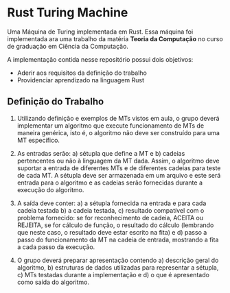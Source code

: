# Rust Turing Machine

Uma Máquina de Turing implementada em Rust. Essa máquina foi implementada ara uma trabalho
da matéria **Teoria da Computação** no curso de graduação em Ciência da Computação.

A implementação contida nesse repositório possui dois objetivos:

- Aderir aos requisitos da definição do trabalho
- Providenciar aprendizado na linguagem Rust

## Definição do Trabalho

1. Utilizando definição e exemplos de MTs vistos em aula, o grupo deverá implementar um
algoritmo que execute funcionamento de MTs de maneira genérica, isto é, o algoritmo não deve ser
construído para uma MT específico.

2. As entradas serão: a) sétupla que define a MT e b) cadeias pertencentes ou não à linguagem da
MT dada. Assim, o algoritmo deve suportar a entrada de diferentes MTs e de diferentes cadeias para
teste de cada MT. A sétupla deve ser armazenada em um arquivo e este será entrada para o
algoritmo e as cadeias serão fornecidas durante a execução do algoritmo.

3. A saída deve conter: a) a sétupla fornecida na entrada e para cada cadeia testada b) a cadeia
testada, c) resultado compatível com o problema fornecido: se for reconhecimento de cadeia,
ACEITA ou REJEITA, se for cálculo de função, o resultado do cálculo (lembrando que neste caso, o
resultado deve estar escrito na fita) e d) passo a passo do funcionamento da MT na cadeia de
entrada, mostrando a fita a cada passo da execução.

4. O grupo deverá preparar apresentação contendo a) descrição geral do algoritmo, b) estruturas de
dados utilizadas para representar a sétupla, c) MTs testadas durante a implementação e d) o que é
apresentado como saída do algoritmo.
